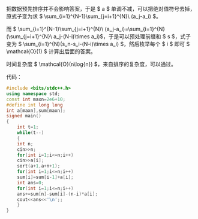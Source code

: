 把数据预先排序并不会影响答案，于是 $ a $ 单调不减，可以把绝对值符号去掉，原式子变为求 $ \sum_{i=1}^{N-1}\sum_{j=i+1}^{N}\ (a_j-a_i) $。

而 $ \sum_{i=1}^{N-1}\sum_{j=i+1}^{N}\ (a_j-a_i)=\sum_{i=1}^{N}(\sum_{j=i+1}^{N}\ a_j-(N-i)\times a_i)$，于是可以预处理前缀和 $ s $，式子变为 $ \sum_{i=1}^{N}(s_n-s_i-(N-i)\times a_i) $，然后枚举每个 $ i $ 即可 $ \mathcal{O}(1) $ 计算出后面的答案。

时间复杂度 $ \mathcal{O}(n\log{n}) $，来自排序的复杂度，可以通过。

代码：

```cpp
#include <bits/stdc++.h>
using namespace std;
const int maxn=2e6+10;
#define int long long
int a[maxn],sum[maxn];
signed main()
{
	int t=1;
	while(t--)
	{
    int n;
	cin>>n;
	for(int i=1;i<=n;i++)
	cin>>a[i];
    sort(a+1,a+n+1);
	for(int i=1;i<=n;i++)
    sum[i]=sum[i-1]+a[i];
    int ans=0;
    for(int i=1;i<=n;i++)
    ans+=sum[n]-sum[i]-(n-i)*a[i];
    cout<<ans<<'\n';;
    }
}
```
